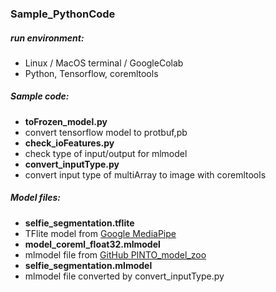 ### Sample_PythonCode
##### run environment:
- Linux / MacOS terminal / GoogleColab
- Python, Tensorflow, coremltools

##### Sample code:
- **toFrozen_model.py**
 - convert tensorflow model to protbuf,pb
- **check_ioFeatures.py**
 - check type of input/output for mlmodel
- **convert_inputType.py**
 - convert input type of multiArray to image with coremltools

##### Model files:
- **selfie_segmentation.tflite**
 - TFlite model from [Google MediaPipe](https://google.github.io/mediapipe/)
- **model_coreml_float32.mlmodel**
 - mlmodel file from [GitHub PINTO_model_zoo](https://github.com/PINTO0309/PINTO_model_zoo)
- **selfie_segmentation.mlmodel**
 - mlmodel file converted by convert_inputType.py
